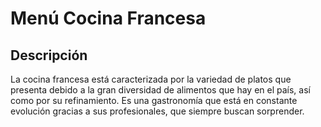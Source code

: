 # Menú Cocina Francesa 

## Descripción
La cocina francesa está caracterizada por la variedad de platos que presenta debido a la gran diversidad de alimentos que hay en el país, así como por su refinamiento. Es una gastronomía que está en constante evolución gracias a sus profesionales, que siempre buscan sorprender.































